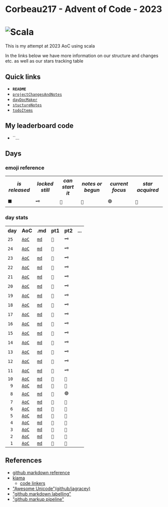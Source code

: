 # Corbeau217  - Advent of Code - 2023
# ![Scala](https://img.shields.io/badge/scala-%23DC322F.svg?style=for-the-badge&logo=scala&logoColor=white)

  This is my attempt at 2023 AoC using scala

  In the links below we have more information on our structure and changes etc. as well as our stars tracking table

## Quick links
* **`README`**
* [`projectChangesAndNotes`](./projectChangesAndNotes.md)
* [`dayDocMaker`](./dayDocMaker.md)
* [`stuctureNotes`](./structureNotes.md)
* [`todoItems`](./todoItems.md)

## My leaderboard code
* ``...

## Days
### emoji reference

<table>
  
  <tr>    <th><i>is released</i></th>    <th><i>locked still</i></th>    <th><i>can start it</i></th>    <th><i>notes or begun</i></th>     <th><i>current focus</i></th>   <th><i>star acquired</i></th></tr>
  <tr>      <td><code>⬛</code></td>       <td><code>🗝</code></td>         <td><code>📄</code></td>        <td><code>📝</code></td>             <td><code>🟣</code></td>     <td><code>📜</code></td></tr>
</table>

### day stats

<table>
  <tr>                    <th>day</th>                                                                  <th>AoC</th>                                                    <th>.md</th>                                                 <th>pt1</th>                             <th>pt2</th>                     <th>...</th>  </tr>
  <tr> <!--|#@@@#|--> <td><code>25</code></td> <!--|#@@@#|--> <td><a href="https://adventofcode.com/2023/day/25"><code>AoC</code></a></td> <!--|#@@@#|--> <td><a href="./days/day25.md"><code>md</code></a></td> <!--|#@@@#|--> <td><code>📄</code></td> <!--|#@@@#|--> <td><code>🗝</code></td> <!--|#@@@#|--> <td></td> <!--|#@@@#|--> </tr>
  <tr> <!--|#@@@#|--> <td><code>24</code></td> <!--|#@@@#|--> <td><a href="https://adventofcode.com/2023/day/24"><code>AoC</code></a></td> <!--|#@@@#|--> <td><a href="./days/day24.md"><code>md</code></a></td> <!--|#@@@#|--> <td><code>📄</code></td> <!--|#@@@#|--> <td><code>🗝</code></td> <!--|#@@@#|--> <td></td> <!--|#@@@#|--> </tr>
  <tr> <!--|#@@@#|--> <td><code>23</code></td> <!--|#@@@#|--> <td><a href="https://adventofcode.com/2023/day/23"><code>AoC</code></a></td> <!--|#@@@#|--> <td><a href="./days/day23.md"><code>md</code></a></td> <!--|#@@@#|--> <td><code>📄</code></td> <!--|#@@@#|--> <td><code>🗝</code></td> <!--|#@@@#|--> <td></td> <!--|#@@@#|--> </tr>
  <tr> <!--|#@@@#|--> <td><code>22</code></td> <!--|#@@@#|--> <td><a href="https://adventofcode.com/2023/day/22"><code>AoC</code></a></td> <!--|#@@@#|--> <td><a href="./days/day22.md"><code>md</code></a></td> <!--|#@@@#|--> <td><code>📄</code></td> <!--|#@@@#|--> <td><code>🗝</code></td> <!--|#@@@#|--> <td></td> <!--|#@@@#|--> </tr>
  <tr> <!--|#@@@#|--> <td><code>21</code></td> <!--|#@@@#|--> <td><a href="https://adventofcode.com/2023/day/21"><code>AoC</code></a></td> <!--|#@@@#|--> <td><a href="./days/day21.md"><code>md</code></a></td> <!--|#@@@#|--> <td><code>📄</code></td> <!--|#@@@#|--> <td><code>🗝</code></td> <!--|#@@@#|--> <td></td> <!--|#@@@#|--> </tr>
  <tr> <!--|#@@@#|--> <td><code>20</code></td> <!--|#@@@#|--> <td><a href="https://adventofcode.com/2023/day/20"><code>AoC</code></a></td> <!--|#@@@#|--> <td><a href="./days/day20.md"><code>md</code></a></td> <!--|#@@@#|--> <td><code>📄</code></td> <!--|#@@@#|--> <td><code>🗝</code></td> <!--|#@@@#|--> <td></td> <!--|#@@@#|--> </tr>
  <tr> <!--|#@@@#|--> <td><code>19</code></td> <!--|#@@@#|--> <td><a href="https://adventofcode.com/2023/day/19"><code>AoC</code></a></td> <!--|#@@@#|--> <td><a href="./days/day19.md"><code>md</code></a></td> <!--|#@@@#|--> <td><code>📄</code></td> <!--|#@@@#|--> <td><code>🗝</code></td> <!--|#@@@#|--> <td></td> <!--|#@@@#|--> </tr>
  <tr> <!--|#@@@#|--> <td><code>18</code></td> <!--|#@@@#|--> <td><a href="https://adventofcode.com/2023/day/18"><code>AoC</code></a></td> <!--|#@@@#|--> <td><a href="./days/day18.md"><code>md</code></a></td> <!--|#@@@#|--> <td><code>📄</code></td> <!--|#@@@#|--> <td><code>🗝</code></td> <!--|#@@@#|--> <td></td> <!--|#@@@#|--> </tr>
  <tr> <!--|#@@@#|--> <td><code>17</code></td> <!--|#@@@#|--> <td><a href="https://adventofcode.com/2023/day/17"><code>AoC</code></a></td> <!--|#@@@#|--> <td><a href="./days/day17.md"><code>md</code></a></td> <!--|#@@@#|--> <td><code>📄</code></td> <!--|#@@@#|--> <td><code>🗝</code></td> <!--|#@@@#|--> <td></td> <!--|#@@@#|--> </tr>
  <tr> <!--|#@@@#|--> <td><code>16</code></td> <!--|#@@@#|--> <td><a href="https://adventofcode.com/2023/day/16"><code>AoC</code></a></td> <!--|#@@@#|--> <td><a href="./days/day16.md"><code>md</code></a></td> <!--|#@@@#|--> <td><code>📄</code></td> <!--|#@@@#|--> <td><code>🗝</code></td> <!--|#@@@#|--> <td></td> <!--|#@@@#|--> </tr>
  <tr> <!--|#@@@#|--> <td><code>15</code></td> <!--|#@@@#|--> <td><a href="https://adventofcode.com/2023/day/15"><code>AoC</code></a></td> <!--|#@@@#|--> <td><a href="./days/day15.md"><code>md</code></a></td> <!--|#@@@#|--> <td><code>📄</code></td> <!--|#@@@#|--> <td><code>🗝</code></td> <!--|#@@@#|--> <td></td> <!--|#@@@#|--> </tr>
  <tr> <!--|#@@@#|--> <td><code>14</code></td> <!--|#@@@#|--> <td><a href="https://adventofcode.com/2023/day/14"><code>AoC</code></a></td> <!--|#@@@#|--> <td><a href="./days/day14.md"><code>md</code></a></td> <!--|#@@@#|--> <td><code>📝</code></td> <!--|#@@@#|--> <td><code>🗝</code></td> <!--|#@@@#|--> <td></td> <!--|#@@@#|--> </tr>
  <tr> <!--|#@@@#|--> <td><code>13</code></td> <!--|#@@@#|--> <td><a href="https://adventofcode.com/2023/day/13"><code>AoC</code></a></td> <!--|#@@@#|--> <td><a href="./days/day13.md"><code>md</code></a></td> <!--|#@@@#|--> <td><code>📝</code></td> <!--|#@@@#|--> <td><code>🗝</code></td> <!--|#@@@#|--> <td></td> <!--|#@@@#|--> </tr>
  <tr> <!--|#@@@#|--> <td><code>12</code></td> <!--|#@@@#|--> <td><a href="https://adventofcode.com/2023/day/12"><code>AoC</code></a></td> <!--|#@@@#|--> <td><a href="./days/day12.md"><code>md</code></a></td> <!--|#@@@#|--> <td><code>📝</code></td> <!--|#@@@#|--> <td><code>🗝</code></td> <!--|#@@@#|--> <td></td> <!--|#@@@#|--> </tr>
  <tr> <!--|#@@@#|--> <td><code>11</code></td> <!--|#@@@#|--> <td><a href="https://adventofcode.com/2023/day/11"><code>AoC</code></a></td> <!--|#@@@#|--> <td><a href="./days/day11.md"><code>md</code></a></td> <!--|#@@@#|--> <td><code>📝</code></td> <!--|#@@@#|--> <td><code>🗝</code></td> <!--|#@@@#|--> <td></td> <!--|#@@@#|--> </tr>
  <tr> <!--|#@@@#|--> <td><code>10</code></td> <!--|#@@@#|--> <td><a href="https://adventofcode.com/2023/day/10"><code>AoC</code></a></td> <!--|#@@@#|--> <td><a href="./days/day10.md"><code>md</code></a></td> <!--|#@@@#|--> <td><code>📜</code></td> <!--|#@@@#|--> <td><code>📝</code></td> <!--|#@@@#|--> <td></td> <!--|#@@@#|--> </tr>
  <tr> <!--|#@@@#|--> <td><code> 9</code></td> <!--|#@@@#|--> <td><a  href="https://adventofcode.com/2023/day/9"><code>AoC</code></a></td> <!--|#@@@#|--> <td><a href="./days/day09.md"><code>md</code></a></td> <!--|#@@@#|--> <td><code>📜</code></td> <!--|#@@@#|--> <td><code>📜</code></td> <!--|#@@@#|--> <td></td> <!--|#@@@#|--> </tr>
  <tr> <!--|#@@@#|--> <td><code> 8</code></td> <!--|#@@@#|--> <td><a  href="https://adventofcode.com/2023/day/8"><code>AoC</code></a></td> <!--|#@@@#|--> <td><a href="./days/day08.md"><code>md</code></a></td> <!--|#@@@#|--> <td><code>📜</code></td> <!--|#@@@#|--> <td><code>🟣</code></td> <!--|#@@@#|--> <td></td> <!--|#@@@#|--> </tr>
  <tr> <!--|#@@@#|--> <td><code> 7</code></td> <!--|#@@@#|--> <td><a  href="https://adventofcode.com/2023/day/7"><code>AoC</code></a></td> <!--|#@@@#|--> <td><a href="./days/day07.md"><code>md</code></a></td> <!--|#@@@#|--> <td><code>📜</code></td> <!--|#@@@#|--> <td><code>📜</code></td> <!--|#@@@#|--> <td></td> <!--|#@@@#|--> </tr>
  <tr> <!--|#@@@#|--> <td><code> 6</code></td> <!--|#@@@#|--> <td><a  href="https://adventofcode.com/2023/day/6"><code>AoC</code></a></td> <!--|#@@@#|--> <td><a href="./days/day06.md"><code>md</code></a></td> <!--|#@@@#|--> <td><code>📜</code></td> <!--|#@@@#|--> <td><code>📜</code></td> <!--|#@@@#|--> <td></td> <!--|#@@@#|--> </tr>
  <tr> <!--|#@@@#|--> <td><code> 5</code></td> <!--|#@@@#|--> <td><a  href="https://adventofcode.com/2023/day/5"><code>AoC</code></a></td> <!--|#@@@#|--> <td><a href="./days/day05.md"><code>md</code></a></td> <!--|#@@@#|--> <td><code>📜</code></td> <!--|#@@@#|--> <td><code>📜</code></td> <!--|#@@@#|--> <td></td> <!--|#@@@#|--> </tr>
  <tr> <!--|#@@@#|--> <td><code> 4</code></td> <!--|#@@@#|--> <td><a  href="https://adventofcode.com/2023/day/4"><code>AoC</code></a></td> <!--|#@@@#|--> <td><a href="./days/day04.md"><code>md</code></a></td> <!--|#@@@#|--> <td><code>📜</code></td> <!--|#@@@#|--> <td><code>📝</code></td> <!--|#@@@#|--> <td></td> <!--|#@@@#|--> </tr>
  <tr> <!--|#@@@#|--> <td><code> 3</code></td> <!--|#@@@#|--> <td><a  href="https://adventofcode.com/2023/day/3"><code>AoC</code></a></td> <!--|#@@@#|--> <td><a href="./days/day03.md"><code>md</code></a></td> <!--|#@@@#|--> <td><code>📜</code></td> <!--|#@@@#|--> <td><code>📜</code></td> <!--|#@@@#|--> <td></td> <!--|#@@@#|--> </tr>
  <tr> <!--|#@@@#|--> <td><code> 2</code></td> <!--|#@@@#|--> <td><a  href="https://adventofcode.com/2023/day/2"><code>AoC</code></a></td> <!--|#@@@#|--> <td><a href="./days/day02.md"><code>md</code></a></td> <!--|#@@@#|--> <td><code>📜</code></td> <!--|#@@@#|--> <td><code>📜</code></td> <!--|#@@@#|--> <td></td> <!--|#@@@#|--> </tr>
  <tr> <!--|#@@@#|--> <td><code> 1</code></td> <!--|#@@@#|--> <td><a  href="https://adventofcode.com/2023/day/1"><code>AoC</code></a></td> <!--|#@@@#|--> <td><a href="./days/day01.md"><code>md</code></a></td> <!--|#@@@#|--> <td><code>📜</code></td> <!--|#@@@#|--> <td><code>📜</code></td> <!--|#@@@#|--> <td></td> <!--|#@@@#|--> </tr>
</table>


## References
* [github markdown reference](https://github.com/tchapi/markdown-cheatsheet/tree/master)
* [kiama](https://github.com/inkytonik/kiama/)
  - [code linkers](https://github.com/inkytonik/kiama/tree/master/core/src/main/scala/org/bitbucket/inkytonik/kiama)
* ["Awesome Unicode"(github/jagracey)](https://github.com/jagracey/Awesome-Unicode/blob/master/README.md)
* ["github markdown labelling"](https://github.com/orgs/community/discussions/16925#top)
* ["github markup pipeline"](https://github.com/github/markup#github-markup)